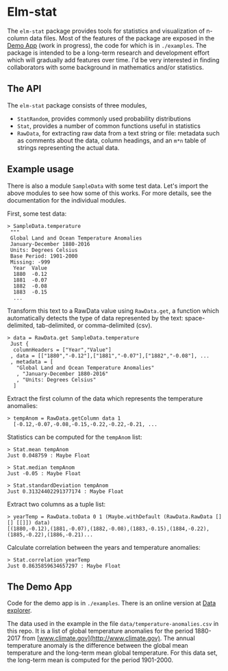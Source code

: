 # Elm-stat

The `elm-stat` package provides tools for statistics and visualization of n-column data files. 
Most of the features of the package are exposed in the [Demo App](https://jxxcarlson.github.io/app/dataviewer.html) (work in progress), the code for which is in `./examples`. 
The package is intended to be a long-term research and development effort which will gradually add features over time. I'd be very interested in finding collaborators with some background in mathematics and/or statistics.

## The API

The `elm-stat` package consists of three modules,

- `StatRandom`, provides commonly used probability distributions
- `Stat`, provides a number of common functions useful in statistics
- `RawData`, for extracting raw data from a text string or file: metadata such as comments about the data, column headings, and an `m*n` table of strings representing the actual data.

## Example usage

There is also a module `SampleData` with some test data. Let's import the above modules to see how some of this works. For more details, see the documentation for the individual modules.

First, some test data:

```
> SampleData.temperature
 """
 Global Land and Ocean Temperature Anomalies
 January-December 1880-2016
 Units: Degrees Celsius
 Base Period: 1901-2000
 Missing: -999
  Year  Value
  1880  -0.12
  1881  -0.07
  1882  -0.08
  1883  -0.15
  ...
```

Transform this text to a RawData value using `RawData.get`, a function which automatically detects the type of data represented by the text: space-delimited, tab-delimited, or comma-delimited (csv).

```
> data = RawData.get SampleData.temperature
 Just {
  columnHeaders = ["Year","Value"]
 , data = [["1880","-0.12"],["1881","-0.07"],["1882","-0.08"], ...
 , metadata = [
   "Global Land and Ocean Temperature Anomalies"
   , "January-December 1880-2016"
   , "Units: Degrees Celsius"
  ]
```

Extract the first column of the data which represents the temperature anomalies:

```
> tempAnom = RawData.getColumn data 1
  [-0.12,-0.07,-0.08,-0.15,-0.22,-0.22,-0.21, ...
```

Statistics can be computed for the `tempAnom` list:

```
> Stat.mean tempAnom
Just 0.048759 : Maybe Float

> Stat.median tempAnom
Just -0.05 : Maybe Float

> Stat.standardDeviation tempAnom
Just 0.31324402291377174 : Maybe Float
```

Extract two columns as a tuple list: 

```
> yearTemp = RawData.toData 0 1 (Maybe.withDefault (RawData.RawData [] [] [[]]) data)
[(1880,-0.12),(1881,-0.07),(1882,-0.08),(1883,-0.15),(1884,-0.22),(1885,-0.22),(1886,-0.21)...

```

Calculate correlation between the years and temperature anomalies:

```
> Stat.correlation yearTemp
Just 0.8635859634657297 : Maybe Float

```
## The Demo App

Code for the demo app is in `./examples`. There is an online version at [Data explorer](https://jxxcarlson.github.io/app/dataviewer.html).

The data used in the example in the file `data/temperature-anomalies.csv` in this repo. It is a list of global temperature anomalies for the period 1880-2017 from [www.climate.gov](http://www.climate.gov). The annual temperature anomaly is the difference between the global mean temperature and the long-term mean global temperature. For this data set, the long-term mean is computed for the period 1901-2000.
